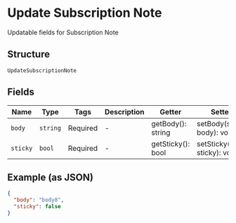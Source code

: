 
# Update Subscription Note

Updatable fields for Subscription Note

## Structure

`UpdateSubscriptionNote`

## Fields

| Name | Type | Tags | Description | Getter | Setter |
|  --- | --- | --- | --- | --- | --- |
| `body` | `string` | Required | - | getBody(): string | setBody(string body): void |
| `sticky` | `bool` | Required | - | getSticky(): bool | setSticky(bool sticky): void |

## Example (as JSON)

```json
{
  "body": "body8",
  "sticky": false
}
```

